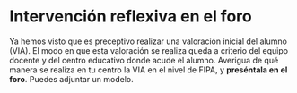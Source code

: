 
# Intervención reflexiva en el foro

Ya hemos visto que es preceptivo realizar una valoración inicial del alumno (VIA). El modo en que esta valoración se realiza queda a criterio del equipo docente y del centro educativo donde acude el alumno. Averigua de qué manera se realiza en tu centro la VIA en el nivel de FIPA, y **preséntala en el foro**. Puedes adjuntar un modelo.
